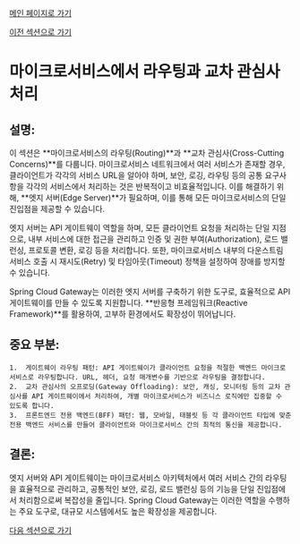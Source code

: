[메인 페이지로 가기](main.md)

[이전 섹션으로 가기](section_6.md)

# 마이크로서비스에서 라우팅과 교차 관심사 처리

## 설명:

이 섹션은 **마이크로서비스의 라우팅(Routing)**과 **교차 관심사(Cross-Cutting Concerns)**를 다룹니다. 마이크로서비스 네트워크에서 여러 서비스가 존재할 경우, 클라이언트가 각각의 서비스 URL을 알아야 하며, 보안, 로깅, 라우팅 등의 공통 요구사항을 각각의 서비스에서 처리하는 것은 반복적이고 비효율적입니다. 이를 해결하기 위해, **엣지 서버(Edge Server)**가 필요하며, 이를 통해 모든 마이크로서비스의 단일 진입점을 제공할 수 있습니다.

엣지 서버는 API 게이트웨이 역할을 하며, 모든 클라이언트 요청을 처리하는 단일 지점으로, 내부 서비스에 대한 접근을 관리하고 인증 및 권한 부여(Authorization), 로드 밸런싱, 프로토콜 변환, 로깅 등을 처리합니다. 또한, 마이크로서비스 내부의 다운스트림 서비스 호출 시 재시도(Retry) 및 타임아웃(Timeout) 정책을 설정하여 장애를 방지할 수 있습니다.

Spring Cloud Gateway는 이러한 엣지 서버를 구축하기 위한 도구로, 효율적으로 API 게이트웨이를 만들 수 있도록 지원합니다. **반응형 프레임워크(Reactive Framework)**를 활용하여, 고부하 환경에서도 확장성이 뛰어납니다.

## 중요 부분:

	1.	게이트웨이 라우팅 패턴: API 게이트웨이가 클라이언트 요청을 적절한 백엔드 마이크로서비스로 라우팅합니다. URL, 헤더, 요청 매개변수를 기반으로 라우팅을 결정합니다.
	2.	교차 관심사의 오프로딩(Gateway Offloading): 보안, 캐싱, 모니터링 등의 교차 관심사를 API 게이트웨이에서 처리하여, 개별 마이크로서비스가 비즈니스 로직에만 집중할 수 있도록 합니다.
	3.	프론트엔드 전용 백엔드(BFF) 패턴: 웹, 모바일, 태블릿 등 각 클라이언트 타입에 맞춘 전용 백엔드 서비스를 만들어 클라이언트와 마이크로서비스 간의 최적의 통신을 제공합니다.

## 결론:

엣지 서버와 API 게이트웨이는 마이크로서비스 아키텍처에서 여러 서비스 간의 라우팅을 효율적으로 관리하고, 공통적인 보안, 로깅, 로드 밸런싱 등의 기능을 단일 진입점에서 처리함으로써 복잡성을 줄입니다. Spring Cloud Gateway는 이러한 역할을 수행하는 주요 도구로, 대규모 시스템에서도 높은 확장성을 제공합니다.

[다음 섹션으로 가기](section_8.md)
